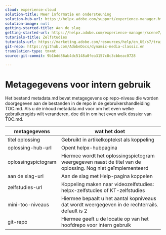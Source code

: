 ```yaml
---
cloud: experience-cloud
solution-title: Meer informatie en ondersteuning
solution-hub-url: https://helpx.adobe.com/support/experience-manager.html
solution-image: null
getting-started-title: Aan de slag
getting-started-url: https://helpx.adobe.com/experience-manager/scene7/topics/getting-started.html
tutorials-title: Zelfstudies
tutorials-url: https://marketing.adobe.com/resources/help/en_US/s7/training-videos/
git-repo: https://github.com/AdobeDocs/dynamic-media-classic.en
translation-type: tm+mt
source-git-commit: 9b1bdd86ab4dc5148a0fea3157c8c3cbbeac0728

---
```



# Metagegevens voor intern gebruik

Het bestand metadata.md bevat metagegevens op repo-niveau die worden doorgegeven aan de bestanden in de repo in de gebruikershandleiding TOC.md. Als u de inhoud metadata.md voor om het even welke gebruikersgids wilt veranderen, doe dit in om het even welk dossier van TOC.md.

| metagegevens | wat het doet |
|--- |--- |
| titel oplossing | Gebruikt in artikelkoptekst als koppeling |
| oplossing-hub-url | Opent helpx-hubpagina |
| oplossingspictogram | Hiermee wordt het oplossingspictogram weergegeven naast de titel van de oplossing. Nog niet geïmplementeerd |
| aan de slag-url | Aan de slag met Help-pagina koppelen |
| zelfstudies-url | Koppeling maken naar videozelfstudies: helpx-zelfstudies of KT-zelfstudies |
| mini-toc-niveaus | Hiermee bepaalt u het aantal kopniveaus dat wordt weergegeven in de rechterrails. default is 2 |
| git-repo | Hiermee geeft u de locatie op van het hoofdrepo voor intern gebruik |
